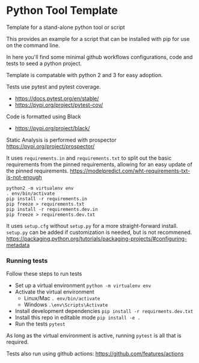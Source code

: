 # Python Tool Template

Template for a stand-alone python tool or script

This provides an example for a script that can be installed with pip for use on the command line.

In here you'll find some minimal github workflows configurations, code and tests to seed a python project.

Template is compatable with python 2 and 3 for easy adoption.

Tests use pytest and pytest coverage.
* https://docs.pytest.org/en/stable/
* https://pypi.org/project/pytest-cov/

Code is formatted using Black
* https://pypi.org/project/black/

Static Analysis is performed with prospector
https://pypi.org/project/prospector/

It uses `requirements.in` and `requirements.txt` to split out the basic requirements from the pinned requirements, allowing for an easy update of the pinned requirements.
https://modelpredict.com/wht-requirements-txt-is-not-enough

```
python2 -m virtualenv env
. env/bin/activate
pip install -r requirements.in
pip freeze > requirements.txt
pip install -r requirements.dev.in
pip freeze > requirements.dev.txt
```


It uses `setup.cfg` without `setup.py` for a more straight-forward install.  `setup.py` can be added if customization is needed, but is not recommened.
https://packaging.python.org/tutorials/packaging-projects/#configuring-metadata


### Running tests
Follow these steps to run tests
* Set up a virtual environment `python -m virtualenv env`
* Activate the virtual environment
    * Linux/Mac `. env/bin/activate`
    * Windows `.\env\Scripts\Activate`
* Install development dependencies `pip install -r requirments.dev.txt`
* Install this repo in editable mode `pip install -e .`
* Run the tests `pytest`

As long as the virtual environment is active, running `pytest` is all that is required.

Tests also run using github actions:
https://github.com/features/actions
